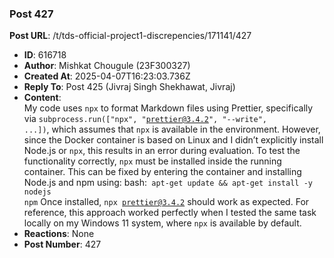 ### Post 427
**Post URL**: /t/tds-official-project1-discrepencies/171141/427
- **ID**: 616718
- **Author**: Mishkat Chougule (23F300327)
- **Created At**: 2025-04-07T16:23:03.736Z
- **Reply To**: Post 425 (Jivraj Singh Shekhawat, Jivraj)
- **Content**:  
  My code uses <code>npx</code> to format Markdown files using Prettier, specifically via <code>subprocess.run(["npx", "prettier@3.4.2", "--write", ...])</code>, which assumes that <code>npx</code> is available in the environment. However, since the Docker container is based on Linux and I didn’t explicitly install Node.js or <code>npx</code>, this results in an error during evaluation.
To test the functionality correctly, <code>npx</code> must be installed inside the running container. This can be fixed by entering the container and installing Node.js and npm using:
bash:<code> apt-get update &amp;&amp; apt-get install -y nodejs npm</code>
Once installed, <code>npx prettier@3.4.2</code> should work as expected.
For reference, this approach worked perfectly when I tested the same task locally on my Windows 11 system, where <code>npx</code> is available by default.
- **Reactions**: None
- **Post Number**: 427


